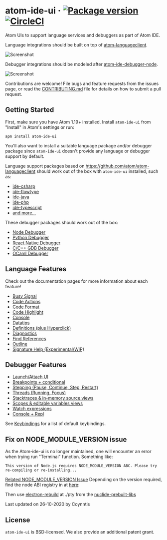 # atom-ide-ui &middot; [![Package version](https://img.shields.io/apm/v/atom-ide-ui.svg)](https://atom.io/packages/atom-ide-ui) [![CircleCI](https://img.shields.io/circleci/project/github/facebook-atom/atom-ide-ui.svg)](https://circleci.com/gh/facebook-atom/atom-ide-ui)

Atom UIs to support language services and debuggers as part of Atom IDE.

Language integrations should be built on top of
[atom-languageclient](https://github.com/atom/atom-languageclient).

![Screenshot](https://raw.githubusercontent.com/facebook-atom/atom-ide-ui/master/docs/images/screenshot.png)

Debugger integrations should be modeled after [atom-ide-debugger-node](https://atom.io/packages/atom-ide-debugger-node).

![Screenshot](https://raw.githubusercontent.com/facebook-atom/atom-ide-ui/master/docs/images/debugger.png)

Contributions are welcome! File bugs and feature requests from the issues page,
or read the [CONTRIBUTING.md](https://github.com/facebook-atom/atom-ide-ui/blob/master/CONTRIBUTING.md)
file for details on how to submit a pull request.

## Getting Started

First, make sure you have Atom 1.19+ installed.
Install `atom-ide-ui` from "Install" in Atom's settings or run:

```
apm install atom-ide-ui
```

You'll also want to install a suitable language package and/or debugger package since `atom-ide-ui` doesn't provide any language or debugger support by default.

Language support packages based on https://github.com/atom/atom-languageclient should work out of the box with `atom-ide-ui` installed, such as:

* [ide-csharp](https://github.com/atom/ide-csharp)
* [ide-flowtype](https://github.com/flowtype/ide-flowtype)
* [ide-java](https://github.com/atom/ide-java)
* [ide-php](https://github.com/atom/ide-php)
* [ide-typescript](https://github.com/atom/ide-typescript)
* [and more...](https://github.com/atom/atom-languageclient/wiki/List-of-Atom-packages-using-Atom-LanguageClient)

These debugger packages should work out of the box:
* [Node Debugger](https://atom.io/packages/atom-ide-debugger-node)
* [Python Debugger](https://atom.io/packages/atom-ide-debugger-python)
* [React Native Debugger]( https://atom.io/packages/atom-ide-debugger-react-native)
* [C/C++ GDB Debugger]( https://atom.io/packages/atom-ide-debugger-native-gdb)
* [OCaml Debugger]( https://atom.io/packages/atom-ide-debugger-ocaml)

## Language Features

Check out the documentation pages for more information about each feature!

- [Busy Signal](https://github.com/facebook-atom/atom-ide-ui/blob/master/docs/busy-signal.md)
- [Code Actions](https://github.com/facebook-atom/atom-ide-ui/blob/master/docs/code-actions.md)
- [Code Format](https://github.com/facebook-atom/atom-ide-ui/blob/master/docs/code-format.md)
- [Code Highlight](https://github.com/facebook-atom/atom-ide-ui/blob/master/docs/code-highlight.md)
- [Console](https://github.com/facebook-atom/atom-ide-ui/blob/master/docs/console.md)
- [Datatips](https://github.com/facebook-atom/atom-ide-ui/blob/master/docs/datatips.md)
- [Definitions (plus Hyperclick)](https://github.com/facebook-atom/atom-ide-ui/blob/master/docs/definitions.md)
- [Diagnostics](https://github.com/facebook-atom/atom-ide-ui/blob/master/docs/diagnostics.md)
- [Find References](https://github.com/facebook-atom/atom-ide-ui/blob/master/docs/find-references.md)
- [Outline](https://github.com/facebook-atom/atom-ide-ui/blob/master/docs/outline-view.md)
- [Signature Help (Experimental/WIP)](https://github.com/facebook-atom/atom-ide-ui/blob/master/docs/signature-help.md)

## Debugger Features
- [Launch/Attach UI](https://github.com/facebook-atom/atom-ide-ui/blob/master/docs/debugger-launch-attach-ui.md)
- [Breakpoints + conditional](https://github.com/facebook-atom/atom-ide-ui/blob/master/docs/debugger-breakpoints.md)
- [Stepping (Pause, Continue, Step, Restart)](https://github.com/facebook-atom/atom-ide-ui/blob/master/docs/debugger-controls.md)
- [Threads (Running, Focus)](https://github.com/facebook-atom/atom-ide-ui/blob/master/docs/debugger-threads.md)
- [Stacktraces & in-memory source views](https://github.com/facebook-atom/atom-ide-ui/blob/master/docs/debugger-stacktraces.md)
- [Scopes & editable variables views](https://github.com/facebook-atom/atom-ide-ui/blob/master/docs/debugger-scopes.md)
- [Watch expressions](https://github.com/facebook-atom/atom-ide-ui/blob/master/docs/debugger-watch-expressions.md)
- [Console + Repl](https://github.com/facebook-atom/atom-ide-ui/blob/master/docs/debugger-console.md)

See [Keybindings](https://github.com/facebook-atom/atom-ide-ui/blob/master/docs/keybindings.md) for a list of default keybindings.

## Fix on NODE_MODULE_VERSION issue
As the Atom-ide-ui is no longer maintained, one will encounter an error when trying run "Terminal" function.
Something like:
```
This version of Node.js requires NODE_MODULE_VERSION ABC. Please try re-compiling or re-installing...
```
[Related NODE_MODULE_VERSION Issue](https://github.com/mscdex/cap/issues/92)
Depending on the version required, find the node ABI registry in at [here](https://github.com/nodejs/node/blob/master/doc/abi_version_registry.json):

Then use [electron-rebuild](https://github.com/electron/electron-rebuild) at ./pty from the [nuclide-prebuilt-libs](https://github.com/facebook-atom/nuclide-prebuilt-libs)

Last updated on 26-10-2020 by Coynntis

## License

`atom-ide-ui` is BSD-licensed. We also provide an additional patent grant.
